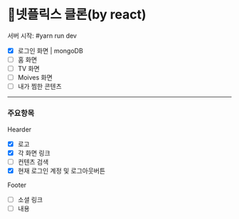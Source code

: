 # :movie_camera:넷플릭스 클론(by react)

서버 시작: #yarn run dev

- [x] 로그인 화면 | mongoDB
- [ ] 홈 화면
- [ ] TV 화면
- [ ] Moives 화면
- [ ] 내가 찜한 콘텐츠

---

### 주요항목

Hearder

- [x] 로고
- [x] 각 화면 링크
- [ ] 컨텐츠 검색
- [x] 현재 로그인 계정 및 로그아웃버튼

Footer

- [ ] 소셜 링크
- [ ] 내용
